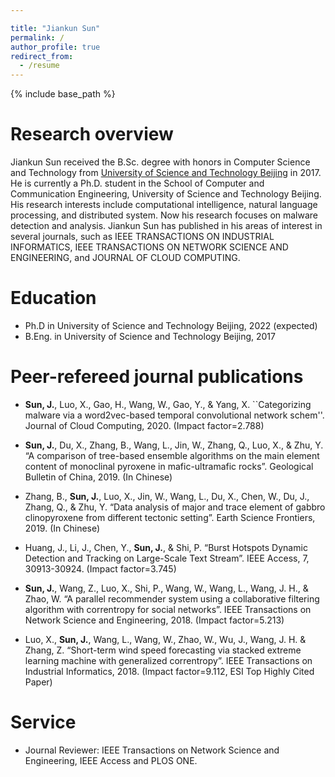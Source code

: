 ```yaml
---

title: "Jiankun Sun"
permalink: /
author_profile: true
redirect_from:
  - /resume
---
```


{% include base_path %}

Research overview
======
Jiankun Sun received the B.Sc. degree with honors in Computer Science and Technology from [University of Science and Technology Beijing](https://en.ustb.edu.cn/) in 2017. He is currently a Ph.D. student in the School of Computer and Communication Engineering, University of Science and Technology Beijing. His research interests include computational intelligence, natural language processing, and distributed system. Now his research focuses on malware detection and analysis. Jiankun Sun has published in his areas of interest in several journals, such as IEEE TRANSACTIONS ON INDUSTRIAL INFORMATICS, IEEE TRANSACTIONS ON NETWORK SCIENCE AND ENGINEERING, and JOURNAL OF CLOUD COMPUTING.

Education
======
* Ph.D in University of Science and Technology Beijing, 2022 (expected)
* B.Eng. in University of Science and Technology Beijing, 2017

Peer-refereed journal publications
======

* **Sun, J.**, Luo, X., Gao, H., Wang, W., Gao, Y., & Yang, X. ``Categorizing malware via a word2vec-based temporal convolutional network schem''. Journal of Cloud Computing, 2020. (Impact factor=2.788)

* **Sun, J.**, Du, X., Zhang, B., Wang, L., Jin, W., Zhang, Q., Luo, X., & Zhu, Y. “A comparison of tree-based ensemble algorithms on the main element content of monoclinal pyroxene in mafic-ultramafic rocks”. Geological Bulletin of China, 2019. (In Chinese)

* Zhang, B., **Sun, J.**, Luo, X., Jin, W., Wang, L., Du, X., Chen, W., Du, J., Zhang, Q., & Zhu, Y. “Data analysis of major and trace element of gabbro clinopyroxene from different tectonic setting”. Earth Science Frontiers, 2019. (In Chinese)

* Huang, J., Li, J., Chen, Y., **Sun, J.**, & Shi, P. “Burst Hotspots Dynamic Detection and Tracking on Large-Scale Text Stream”. IEEE Access, 7, 30913-30924. (Impact factor=3.745)

* **Sun, J.**, Wang, Z., Luo, X., Shi, P., Wang, W., Wang, L., Wang, J. H., & Zhao, W. “A parallel recommender system using a collaborative filtering algorithm with correntropy for social networks”. IEEE Transactions on Network Science and Engineering, 2018. (Impact factor=5.213)

* Luo, X., **Sun, J.**, Wang, L., Wang, W., Zhao, W., Wu, J., Wang, J. H. & Zhang, Z. “Short-term wind speed forecasting via stacked extreme learning machine with generalized correntropy”. IEEE Transactions on Industrial Informatics, 2018. (Impact factor=9.112, ESI Top Highly Cited Paper)
  
Service
======
* Journal Reviewer: IEEE Transactions on Network Science and Engineering, IEEE Access and PLOS ONE.
